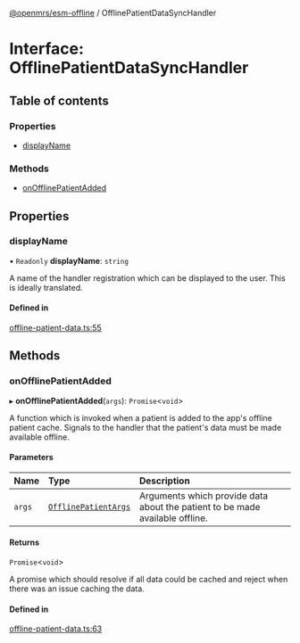 [@openmrs/esm-offline](../API.md) / OfflinePatientDataSyncHandler

# Interface: OfflinePatientDataSyncHandler

## Table of contents

### Properties

- [displayName](OfflinePatientDataSyncHandler.md#displayname)

### Methods

- [onOfflinePatientAdded](OfflinePatientDataSyncHandler.md#onofflinepatientadded)

## Properties

### displayName

• `Readonly` **displayName**: `string`

A name of the handler registration which can be displayed to the user.
This is ideally translated.

#### Defined in

[offline-patient-data.ts:55](https://github.com/openmrs/openmrs-esm-core/blob/master/packages/framework/esm-offline/src/offline-patient-data.ts#L55)

## Methods

### onOfflinePatientAdded

▸ **onOfflinePatientAdded**(`args`): `Promise`<`void`\>

A function which is invoked when a patient is added to the app's offline patient cache.
Signals to the handler that the patient's data must be made available offline.

#### Parameters

| Name | Type | Description |
| :------ | :------ | :------ |
| `args` | [`OfflinePatientArgs`](OfflinePatientArgs.md) | Arguments which provide data about the patient to be made available offline. |

#### Returns

`Promise`<`void`\>

A promise which should resolve if all data could be cached and reject when there was an issue
  caching the data.

#### Defined in

[offline-patient-data.ts:63](https://github.com/openmrs/openmrs-esm-core/blob/master/packages/framework/esm-offline/src/offline-patient-data.ts#L63)
